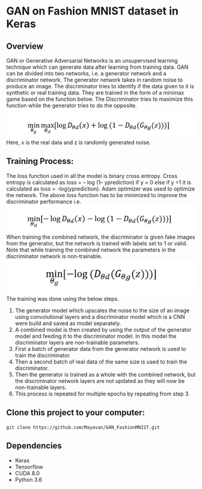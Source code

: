 # GAN on Fashion MNIST dataset in Keras
## Overview
GAN or Generative Adversarial Networks is an unsupervised learning technique which can generate data after learning from training data. GAN can be divided into two networks, i.e. a generator network and a discriminator network. The generator network takes in random noise to produce an image. The discriminator tries to identify if the data given to it is synthetic or real training data. They are trained in the form of a minimax game based on the function below. The Discriminator tries to maximize this function while the generator tries to do the opposite.

 ![minimax](./minimax.png)
Here, x is the real data and z is randomly generated noise.
## Training Process:
The loss function used in all the model is binary cross entropy. Cross entropy is calculated as loss = – log (1– yprediction) if y = 0 else if y =1 it is calculated as loss = -log(yprediction). Adam optimizer was used to optimize the network. The above loss function has to be minimized to improve the discriminator performance i.e.
![discriminator](./discriminator.png)
When training the combined network, the discriminator is given fake images from the generator, but the network is trained with labels set to 1 or valid. Note that while training the combined network the parameters in the discriminator network is non-trainable. 
![generator](./generator.png)
The training was done using the below steps.
	
1. The generator model which upscales the noise to the size of an image using convolutional layers and a discriminator model which is a CNN were build and saved as model separately.
2. A combined model is then created by using the output of the generator model and feeding it to the discriminator model. In this model the discriminator layers are non-trainable parameters.
3. First a batch of generator data from the generator network is used to train the discriminator.
4. Then a second batch of real data of the same size is used to train the discriminator.
5. Then the generator is trained as a whole with the combined network, but the discriminator network layers are not updated as they will now be non-trainable layers.
6. This process is repeated for multiple epochs by repeating from step 3.

## Clone this project to your computer:

```
git clone https://github.com/Mayavan/GAN_FashionMNIST.git
```
## Dependencies

* Keras
* Tensorflow
* CUDA 8.0
* Python 3.6

